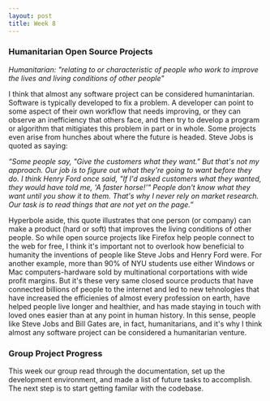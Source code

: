 ```yaml
---
layout: post
title: Week 8
---
```


### Humanitarian Open Source Projects
*Humanitarian: "relating to or characteristic of people who work to improve the lives and living conditions of other people"*

I think that almost any software project can be considered humanintarian. Software is typically developed to fix a problem. A developer can point to some aspect of their own workflow that needs improving, or they can observe an inefficiency that others face, and then try to develop a program or algorithm that mitigiates this problem in part or in whole. Some projects even arise from hunches about where the future is headed. Steve Jobs is quoted as saying:

*“Some people say, "Give the customers what they want." But that's not my approach. Our job is to figure out what they're going to want before they do. I think Henry Ford once said, "If I'd asked customers what they wanted, they would have told me, 'A faster horse!'" People don't know what they want until you show it to them. That's why I never rely on market research. Our task is to read things that are not yet on the page.”*

Hyperbole aside, this quote illustrates that one person (or company) can make a product (hard or soft) that improves the living conditions of other people. So while open source projects like Firefox help people connect to the web for free, I think it's important not to overlook how beneficial to humanity the inventions of people like Steve Jobs and Henry Ford were. For another example, more than 90% of NYU students use either Windows or Mac computers-hardware sold by multinational corportations with wide profit margins. But it's these very same closed source products that have connected billions of people to the internet and led to new tehnologies that have increased the efficienies of almost every profession on earth, have helped people live longer and healthier, and has made staying in touch with loved ones easier than at any point in human history. In this sense, people like Steve Jobs and Bill Gates are, in fact, humanitarians, and it's why I think almost any software project can be considered a humanitarian venture. 


### Group Project Progress
This week our group read through the documentation, set up the development environment, and made a list of future tasks to accomplish. The next step is to start getting familar with the codebase. 
